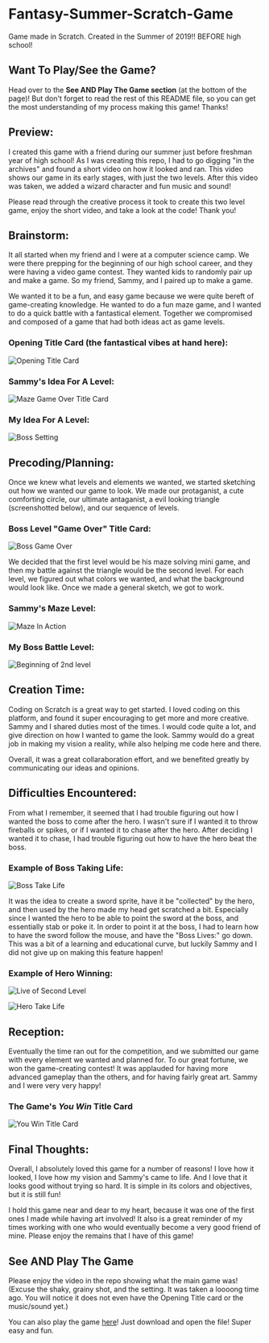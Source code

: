 # Fantasy-Summer-Scratch-Game

Game made in Scratch. Created in the Summer of 2019!! BEFORE high school!



## Want To Play/See the Game?

Head over to the **See AND Play The Game section** (at the bottom of the page)! But don't forget to read the rest of this README file, so you can get the most understanding of my process making this game! Thanks!



## Preview:

I created this game with a friend during our summer just before freshman year of high school! As I was creating this repo, I had to go digging "in the archives" and found a short video on how it looked and ran. This video shows our game in its early stages, with just the two levels. After this video was taken, we added a wizard character and fun music and sound!

Please read through the creative process it took to create this two level game, enjoy the short video, and take a look at the code! Thank you!



## Brainstorm:

It all started when my friend and I were at a computer science camp. We were there prepping for the beginning of our high school career, and they were having a video game contest. They wanted kids to randomly pair up and make a game. So my friend, Sammy, and I paired up to make a game. 

We wanted it to be a fun, and easy game because we were quite bereft of game-creating knowledge. He wanted to do a fun maze game, and I wanted to do a quick battle with a fantastical element. Together we compromised and composed of a game that had both ideas act as game levels.

### Opening Title Card (the fantastical vibes at hand here):  

![Opening Title Card](https://github.com/user-attachments/assets/c7be867a-19a2-4d2e-8ac2-d68c1a8a75bc)

### Sammy's Idea For A Level:

![Maze Game Over Title Card](https://github.com/user-attachments/assets/d5f2120d-ae83-4e7b-a2ff-ac2bfb2d1b2d)

### My Idea For A Level:

![Boss Setting](https://github.com/user-attachments/assets/eeb0ee9c-bc63-4e98-8fc0-19fca1335459)



## Precoding/Planning:

Once we knew what levels and elements we wanted, we started sketching out how we wanted our game to look. We made our protaganist, a cute comforting circle, our ultimate antaganist, a evil looking triangle (screenshotted below), and our sequence of levels.

### Boss Level "Game Over" Title Card:

![Boss Game Over](https://github.com/user-attachments/assets/d93dab1e-321b-4042-8acf-bf35fdc7cd55)

We decided that the first level would be his maze solving mini game, and then my battle against the triangle would be the second level. For each level, we figured out what colors we wanted, and what the background would look like. Once we made a general sketch, we got to work.

### Sammy's Maze Level:

![Maze In Action](https://github.com/user-attachments/assets/09020e56-7646-44ef-b86d-3aaef4f7cfbd)

### My Boss Battle Level:

![Beginning of 2nd level](https://github.com/user-attachments/assets/85a9124a-f1d9-4194-8874-0d13aa10b50b)


## Creation Time:

Coding on Scratch is a great way to get started. I loved coding on this platform, and found it super encouraging to get more and more creative. Sammy and I shared duties most of the times. I would code quite a lot, and give direction on how I wanted to game the look. Sammy would do a great job in making my vision a reality, while also helping me code here and there. 

Overall, it was a great collaraboration effort, and we benefited greatly by communicating our ideas and opinions.



## Difficulties Encountered:

From what I remember, it seemed that I had trouble figuring out how I wanted the boss to come after the hero. I wasn't sure if I wanted it to throw fireballs or spikes, or if I wanted it to chase after the hero. After deciding I wanted it to chase, I had trouble figuring out how to have the hero beat the boss. 

### Example of Boss Taking Life:
![Boss Take Life](https://github.com/user-attachments/assets/06cd688e-39f6-4836-b6ae-7088fd02481b)

It was the idea to create a sword sprite, have it be "collected" by the hero, and then used by the hero made my head get scratched a bit. Especially since I wanted the hero to be able to point the sword at the boss, and essentially stab or poke it. In order to point it at the boss, I had to learn how to have the sword follow the mouse, and have the "Boss Lives:" go down. This was a bit of a learning and educational curve, but luckily Sammy and I did not give up on making this feature happen!

### Example of Hero Winning:
![Live of Second Level](https://github.com/user-attachments/assets/4c1a271b-4679-4f3d-8bbc-bc9aa1506902)


![Hero Take Life](https://github.com/user-attachments/assets/891b55f7-8a71-484d-9f42-960ef04087f1)




## Reception:

Eventually the time ran out for the competition, and we submitted our game with every element we wanted and planned for. To our great fortune, we won the game-creating contest! It was applauded for having more advanced gameplay than the others, and for having fairly great art. Sammy and I were very very happy!

### The Game's *You Win* Title Card 

![You Win Title Card](https://github.com/user-attachments/assets/e0b12c5b-904c-4c28-867f-e7617abdb22e)


  

## Final Thoughts:

Overall, I absolutely loved this game for a number of reasons! I love how it looked, I love how my vision and Sammy's came to life. And I love that it looks good without trying so hard. It is simple in its colors and objectives, but it is still fun! 

I hold this game near and dear to my heart, because it was one of the first ones I made while having art involved! It also is a great reminder of my times working with one who would eventually become a very good friend of mine. Please enjoy the remains that I have of this game!




## See AND Play The Game

Please enjoy the video in the repo showing what the main game was! (Excuse the shaky, grainy shot, and the setting. It was taken a loooong time ago. You will notice it does not even have the Opening Title card or the music/sound yet.)

You can also play the game [here](https://github.com/oav27/Fantasy-Summer-Scratch-Game/blob/main/Olivia%20and%20Samuel%20Maze%20Game.html)! Just download and open the file! Super easy and fun.

